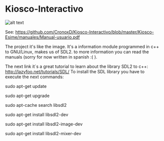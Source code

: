 # Kiosco-Interactivo
![alt text](https://images.ssstatic.com/42inch-led-all-in-one-kiosco-publicidad-pc-terminal-de-autoservicio-interactivo-13898971z0-09032267.jpg)

See: https://github.com/CronoxD/Kiosco-Interactivo/blob/master/Kiosco-Esime/manuales/Manual-usuario.pdf

The project it's like the image.
It's a information module programmed in c++ to GNU/Linux, makes us of SDL2.
to more information you can read the manuals (sorry for now written in spanish :( ).

The next link it´s a great tutorial to learn about the library SDL2 to c++: 
http://lazyfoo.net/tutorials/SDL/
To install the SDL library you have to execute the next commands:

sudo apt-get update

sudo apt-get upgrade

sudo apt-cache search libsdl2

sudo apt-get install libsdl2-dev

sudo apt-get install libsdl2-image-dev

sudo apt-get install libsdl2-mixer-dev

